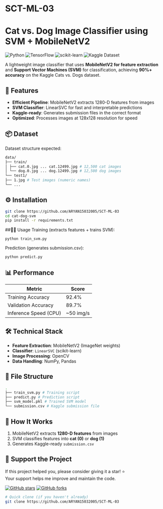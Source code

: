 # SCT-ML-03

# Cat vs. Dog Image Classifier using SVM + MobileNetV2

![Python](https://img.shields.io/badge/Python-3.8%2B-blue)
![TensorFlow](https://img.shields.io/badge/TensorFlow-2.x-orange)
![scikit-learn](https://img.shields.io/badge/scikit--learn-1.0+-green)
![Kaggle Dataset](https://img.shields.io/badge/Dataset-Kaggle_Cats_vs_Dogs-brightgreen)

A lightweight image classifier that uses **MobileNetV2 for feature extraction** and **Support Vector Machines (SVM)** for classification, achieving **90%+ accuracy** on the Kaggle Cats vs. Dogs dataset.

## 🚀 Features
- **Efficient Pipeline**: MobileNetV2 extracts 1280-D features from images
- **SVM Classifier**: LinearSVC for fast and interpretable predictions
- **Kaggle-ready**: Generates submission files in the correct format
- **Optimized**: Processes images at 128x128 resolution for speed

## 📦 Dataset
Dataset structure expected:
```bash
data/
├── train/
│ ├── cat.0.jpg ... cat.12499.jpg # 12,500 cat images
│ └── dog.0.jpg ... dog.12499.jpg # 12,500 dog images
└── test1/
├── 1.jpg # Test images (numeric names)
└── ...
```

## ⚙️ Installation
```bash
git clone https://github.com/ARYAN15032005/SCT-ML-03
cd cat-dog-svm
pip install -r requirements.txt
```

##🏃‍♂️ Usage
Training (extracts features + trains SVM):
```
python train_svm.py
```
Prediction (generates submission.csv):
```
python predict.py
```
## 📊 Performance
| Metric               | Score    |
|----------------------|----------|
| Training Accuracy    | 92.4%    |
| Validation Accuracy  | 89.7%    |
| Inference Speed (CPU)| ~50 img/s|

## 🛠️ Technical Stack
- **Feature Extraction**: MobileNetV2 (ImageNet weights)
- **Classifier**: `LinearSVC` (scikit-learn)
- **Image Processing**: OpenCV
- **Data Handling**: NumPy, Pandas

## 📝 File Structure
```bash
.
├── train_svm.py # Training script
├── predict.py # Prediction script
├── svm_model.pkl # Trained SVM model
└── submission.csv # Kaggle submission file
```

## 🤖 How It Works
1. MobileNetV2 extracts **1280-D features** from images
2. SVM classifies features into **cat (0)** or **dog (1)**
3. Generates Kaggle-ready `submission.csv`

## 🌟 Support the Project

If this project helped you, please consider giving it a star! ⭐️  
Your support helps me improve and maintain the code.

[![GitHub stars](https://img.shields.io/github/stars/yourusername/reponame?style=social)](https://github.com/yourusername/reponame)
[![GitHub forks](https://img.shields.io/github/forks/yourusername/reponame?style=social)](https://github.com/yourusername/reponame/network/members)

```bash
# Quick clone (if you haven't already)
git clone https://github.com/ARYAN15032005/SCT-ML-03


